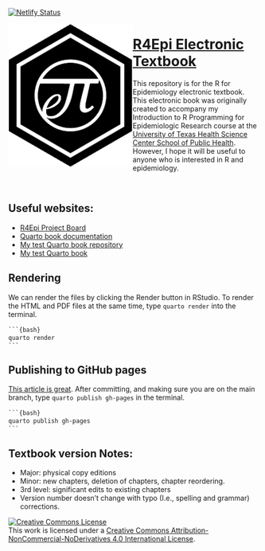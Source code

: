 [![Netlify Status](https://api.netlify.com/api/v1/badges/aa9881ba-321a-42b1-b274-283786675eef/deploy-status)](https://app.netlify.com/projects/inspiring-lamarr-72eb9f/deploys)

<img align="left" src="r4epi_icon.png" alt="R4Epi hex logo" width="250" height="289">

# [R4Epi Electronic Textbook](www.r4epi.com)
This repository is for the R for Epidemiology electronic textbook. This electronic book was originally created to accompany my Introduction to R Programming for Epidemiologic Research course at the [University of Texas Health Science Center School of Public Health](https://sph.uth.edu/). However, I hope it will be useful to anyone who is interested in R and epidemiology.

<br clear="left"/>

## Useful websites:

-   [R4Epi Project Board](https://github.com/orgs/brad-cannell/projects/3)
-   [Quarto book documentation](https://quarto.org/docs/books/)
-   [My test Quarto book repository](https://github.com/brad-cannell/test_quarto_book)
-   [My test Quarto book](https://brad-cannell.github.io/test_quarto_book/)

## Rendering

We can render the files by clicking the Render button in RStudio. To render the HTML and PDF files at the same time, type `quarto render` into the terminal. 

````
```{bash}
quarto render
```
````

## Publishing to GitHub pages

[This article is great](https://quarto.org/docs/publishing/github-pages.html). After committing, and making sure you are on the main branch, type `quarto publish gh-pages` in the terminal.

````
```{bash}
quarto publish gh-pages
```
````

## Textbook version Notes:
- Major: physical copy editions
- Minor: new chapters, deletion of chapters, chapter reordering.
- 3rd level: significant edits to existing chapters
- Version number doesn’t change with typo (I.e., spelling and grammar) corrections. 

<a rel="license" href="http://creativecommons.org/licenses/by-nc-nd/4.0/"><img alt="Creative Commons License" style="border-width:0" src="https://i.creativecommons.org/l/by-nc-nd/4.0/88x31.png" /></a><br />This work is licensed under a <a rel="license" href="http://creativecommons.org/licenses/by-nc-nd/4.0/">Creative Commons Attribution-NonCommercial-NoDerivatives 4.0 International License</a>.

